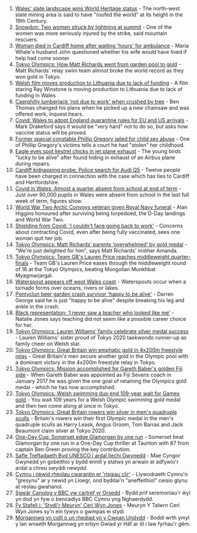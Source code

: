 1. [Wales' slate landscape wins World Heritage status](https://www.bbc.co.uk/news/uk-wales-57986167) - The north-west slate mining area is said to have "roofed the world" at its height in the 19th Century.
2. [Snowdon: Two women struck by lightning at summit](https://www.bbc.co.uk/news/uk-wales-57999183) - One of the women was more seriously injured by the strike, said mountain rescuers.
3. [Woman died in Cardiff home after waiting 'hours' for ambulance](https://www.bbc.co.uk/news/uk-wales-58005545) - Maria Whale's husband John questioned whether his wife would have lived if help had come sooner.
4. [Tokyo Olympics: How Matt Richards went from garden pool to gold](https://www.bbc.co.uk/news/uk-wales-57994645) - Matt Richards' relay swim team almost broke the world record as they won gold in Tokyo.
5. [Welsh film moves production to Lithuania due to lack of funding](https://www.bbc.co.uk/news/uk-wales-57986735) - A film staring Ray Winstone is moving production to Lithuania due to lack of funding in Wales
6. [Caerphilly lumberjack 'not due to work' when crushed by tree](https://www.bbc.co.uk/news/uk-wales-58003299) - Ben Thomas changed his plans when he picked up a new chainsaw and was offered work, inquest hears.
7. [Covid: Wales to adopt England quarantine rules for EU and US arrivals](https://www.bbc.co.uk/news/uk-wales-politics-57996964) - Mark Drakeford says it would be "very hard" not to do so, but asks how vaccine status will be proved.
8. [Former special constable Phillip Gregory jailed for child sex abuse](https://www.bbc.co.uk/news/uk-wales-57994650) - One of Phillip Gregory's victims tells a court he had "stolen" her childhood.
9. [Eagle eyes spot kestrel chicks in jet plane exhaust](https://www.bbc.co.uk/news/uk-wales-57992207) - The young birds "lucky to be alive" after found hiding in exhaust of an Airbus plane during repairs.
10. [Cardiff kidnapping probe: Police search for Audi Q5](https://www.bbc.co.uk/news/uk-wales-57995554) - Twelve people have been charged in connection with the case which has ties to Cardiff and Hertfordshire.
11. [Covid in Wales: Almost a quarter absent from school at end of term](https://www.bbc.co.uk/news/uk-wales-politics-57996960) - Just over 90,000 pupils in Wales were absent from school in the last full week of term, figures show.
12. [World War Two Arctic Convoys veteran given Royal Navy funeral](https://www.bbc.co.uk/news/uk-wales-57976879) - Alan Higgins honoured after surviving being torpedoed, the D-Day landings and World War Two.
13. [Shielding from Covid: 'I couldn't face going back to work'](https://www.bbc.co.uk/news/uk-wales-57995550) - Concerns about contracting Covid, even after being fully vaccinated, sees one woman quit her job.
14. [Tokyo Olympics: Matt Richards’ parents ‘overwhelmed’ by gold medal](https://www.bbc.co.uk/news/uk-wales-57999903) - "We're just delighted for him", says Matt Richards' mother Amanda.
15. [Tokyo Olympics: Team GB's Lauren Price reaches middleweight quarter-finals](https://www.bbc.co.uk/sport/av/olympics/57994254) - Team GB's Lauren Price eases through the middleweight round of 16 at the Tokyo Olympics, beating Mongolian Munkhbat Myagmarjargal.
16. [Waterspout appears off west Wales coast](https://www.bbc.co.uk/news/uk-wales-57989175) - Waterspouts occur when a tornado forms over oceans, rivers or lakes.
17. [Pontyclun beer garden crash survivor 'happy to be alive'](https://www.bbc.co.uk/news/uk-wales-57992208) - Darren George said he is just "happy to be alive" despite breaking his leg and ankle in the crash.
18. [Black representation: ‘I never saw a teacher who looked like me’](https://www.bbc.co.uk/news/uk-wales-57983960) - Natalie Jones says teaching did not seem like a possible career choice for her.
19. [Tokyo Olympics: Lauren Williams' family celebrate silver medal success](https://www.bbc.co.uk/news/uk-wales-57978726) - Lauren Williams' sister proud of Tokyo 2020 taekwondo runner-up as family cheer on Welsh star.
20. [Tokyo Olympics: Great Britain win emphatic gold in 4x200m freestyle relay](https://www.bbc.co.uk/sport/olympics/57993545) - Great Britain's men secure another gold in the Olympic pool with a dominant victory in the 4x200m freestyle relay in Tokyo.
21. [Tokyo Olympics: Mission accomplished for Gareth Baber's golden Fiji side](https://www.bbc.co.uk/sport/rugby-union/57999469) - When Gareth Baber was appointed as Fiji Sevens coach in January 2017 he was given the one goal of retaining the Olympics gold medal - which he has now accomplished.
22. [Tokyo Olympics: Welsh swimming duo end 109-year wait for Games gold](https://www.bbc.co.uk/sport/wales/57994794) - You wait 109 years for a Welsh Olympic swimming gold medal and then two come along at once in Tokyo.
23. [Tokyo Olympics: Great Britain rowers win silver in men's quadruple sculls](https://www.bbc.co.uk/sport/olympics/57993357) - Britain's rowers win their first Olympic medal in the men's quadruple sculls as Harry Leask, Angus Groom, Tom Barras and Jack Beaumont claim silver at Tokyo 2020.
24. [One-Day Cup: Somerset edge Glamorgan by one run](https://www.bbc.co.uk/sport/cricket/58001176) - Somerset beat Glamorgan by one run in a One-Day Cup thriller at Taunton with 87 from captain Ben Green proving the key contribution.
25. [Safle Treftadaeth Byd UNESCO i ardal llechi Gwynedd](https://www.bbc.co.uk/newyddion/57994907) - Mae Cyngor Gwynedd yn gobeithio y bydd ennill y statws yn arwain at adfywio'r ardal a chreu swyddi newydd.
26. [Cymru i newid rheolau cwarantin er 'risgiau clir'](https://www.bbc.co.uk/newyddion/57998993) - Llywodraeth Cymru'n "gresynu" ar y newid yn Lloegr, ond byddai'n "aneffeithiol" ceisio glynu at reolau gwahanol.
27. [Sgwâr Canolog y BBC yw cartref yr Orsedd](https://www.bbc.co.uk/newyddion/57949114) - Bydd prif seremonïau'r ŵyl yn dod yn fyw o bencadlys BBC Cymru yng Nghaerdydd.
28. [Fy Stafell i: 'Stydi'r Meuryn' Ceri Wyn Jones](https://www.bbc.co.uk/newyddion/57975995) - Meuryn Y Talwrn Ceri Wyn Jones sy'n ein tywys o gwmpas ei stydi
29. [Morgannwg yn colli o un rhediad yn y Cwpan Undydd](https://www.bbc.co.uk/newyddion/58002068) - Boddi wrth ymyl y lan wnaeth Morgannwg yn erbyn Gwlad yr Hâf ar ôl i law fyrhau'r gêm.
